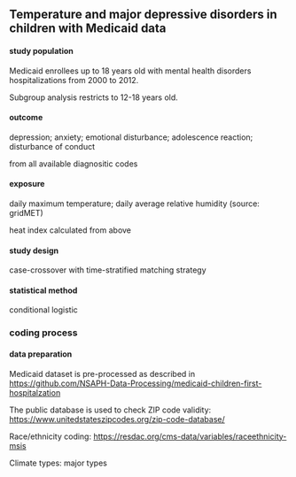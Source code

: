 ## Temperature and major depressive disorders in children with Medicaid data

#### study population

Medicaid enrollees up to 18 years old with mental health disorders hospitalizations from 2000 to 2012.

Subgroup analysis restricts to 12-18 years old.

#### outcome

depression; anxiety; emotional disturbance; adolescence reaction; disturbance of conduct

from all available diagnositic codes

#### exposure

daily maximum temperature; daily average relative humidity (source: gridMET)

heat index calculated from above

#### study design

case-crossover with time-stratified matching strategy

#### statistical method

conditional logistic

### coding process

#### data preparation

Medicaid dataset is pre-processed as described in https://github.com/NSAPH-Data-Processing/medicaid-children-first-hospitalzation

The public database is used to check ZIP code validity: https://www.unitedstateszipcodes.org/zip-code-database/

Race/ethnicity coding: https://resdac.org/cms-data/variables/raceethnicity-msis

Climate types: major types


